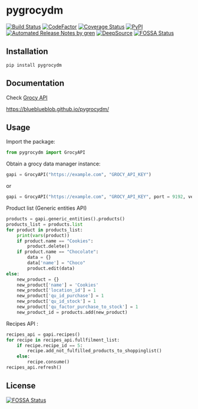 # pygrocydm
[![Build Status](https://travis-ci.com/BlueBlueBlob/pygrocydm.svg?branch=master)](https://travis-ci.com/BlueBlueBlob/pygrocydm)
[![CodeFactor](https://www.codefactor.io/repository/github/blueblueblob/pygrocydm/badge)](https://www.codefactor.io/repository/github/blueblueblob/pygrocydm)
[![Coverage Status](https://coveralls.io/repos/github/BlueBlueBlob/pygrocydm/badge.svg?branch=master)](https://coveralls.io/github/BlueBlueBlob/pygrocydm?branch=master)
[![PyPI](https://img.shields.io/pypi/v/pygrocydm.svg)](https://pypi.org/project/pygrocydm/)
[![Automated Release Notes by gren](https://img.shields.io/badge/%F0%9F%A4%96-release%20notes-00B2EE.svg)](https://github-tools.github.io/github-release-notes/)
[![DeepSource](https://static.deepsource.io/deepsource-badge-light-mini.svg)](https://deepsource.io/gh/BlueBlueBlob/pygrocydm/?ref=repository-badge)
[![FOSSA Status](https://app.fossa.io/api/projects/git%2Bgithub.com%2FBlueBlueBlob%2Fpygrocydm.svg?type=shield)](https://app.fossa.io/projects/git%2Bgithub.com%2FBlueBlueBlob%2Fpygrocydm?ref=badge_shield)

## Installation

`pip install pygrocydm`


## Documentation

Check [Grocy API](https://demo.grocy.info/api#/Generic%20entity%20interactions)

https://blueblueblob.github.io/pygrocydm/


## Usage
Import the package: 
```python
from pygrocydm import GrocyAPI
```

Obtain a grocy data manager instance:
```python
gapi = GrocyAPI("https://example.com", "GROCY_API_KEY")
```
or
```python
gapi = GrocyAPI("https://example.com", "GROCY_API_KEY", port = 9192, verify_ssl = True)
```

Product list (Generic entities API)
```python
products = gapi.generic_entities().products()
products_list = products.list
for product in products_list:
    print(vars(product))
    if product.name == "Cookies":
        product.delete()
    if product.name == "Chocolate":
        data = {}
        data['name'] = "Choco"
        product.edit(data)
else:
    new_product = {}
    new_product['name'] = 'Cookies'
    new_product['location_id'] = 1
    new_product['qu_id_purchase'] = 1
    new_product['qu_id_stock'] = 1
    new_product['qu_factor_purchase_to_stock'] = 1
    new_product_id = products.add(new_product)
```

Recipes API :
```python
recipes_api = gapi.recipes()
for recipe in recipes_api.fullfilment_list:
    if recipe.recipe_id == 5:
        recipe.add_not_fulfilled_products_to_shoppinglist()
    else:
        recipe.consume()
recipes_api.refresh()
```

## License
[![FOSSA Status](https://app.fossa.io/api/projects/git%2Bgithub.com%2FBlueBlueBlob%2Fpygrocydm.svg?type=large)](https://app.fossa.io/projects/git%2Bgithub.com%2FBlueBlueBlob%2Fpygrocydm?ref=badge_large)